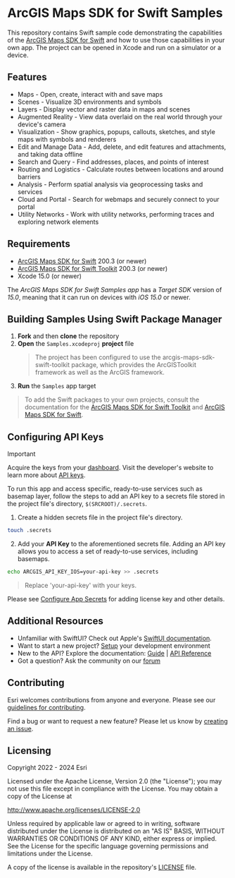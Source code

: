 # ArcGIS Maps SDK for Swift Samples

This repository contains Swift sample code demonstrating the capabilities of the [ArcGIS Maps SDK for Swift](https://developers.arcgis.com/swift/) and how to use those capabilities in your own app. The project can be opened in Xcode and run on a simulator or a device.

## Features

* Maps - Open, create, interact with and save maps
* Scenes - Visualize 3D environments and symbols
* Layers - Display vector and raster data in maps and scenes
* Augmented Reality - View data overlaid on the real world through your device's camera
* Visualization - Show graphics, popups, callouts, sketches, and style maps with symbols and renderers
* Edit and Manage Data - Add, delete, and edit features and attachments, and taking data offline
* Search and Query - Find addresses, places, and points of interest
* Routing and Logistics - Calculate routes between locations and around barriers
* Analysis - Perform spatial analysis via geoprocessing tasks and services
* Cloud and Portal - Search for webmaps and securely connect to your portal
* Utility Networks - Work with utility networks, performing traces and exploring network elements

## Requirements

* [ArcGIS Maps SDK for Swift](https://developers.arcgis.com/swift/) 200.3 (or newer)
* [ArcGIS Maps SDK for Swift Toolkit](https://github.com/Esri/arcgis-maps-sdk-swift-toolkit) 200.3 (or newer)
* Xcode 15.0 (or newer)

The *ArcGIS Maps SDK for Swift Samples app* has a *Target SDK* version of *15.0*, meaning that it can run on devices with *iOS 15.0* or newer.

## Building Samples Using Swift Package Manager

1. **Fork** and then **clone** the repository
1. **Open** the `Samples.xcodeproj` **project** file
    > The project has been configured to use the arcgis-maps-sdk-swift-toolkit package, which provides the ArcGISToolkit framework as well as the ArcGIS framework.
1. **Run** the `Samples` app target

> To add the Swift packages to your own projects, consult the documentation for the [ArcGIS Maps SDK for Swift Toolkit](https://github.com/Esri/arcgis-maps-sdk-swift-toolkit#swift-package-manager) and [ArcGIS Maps SDK for Swift](https://github.com/Esri/arcgis-maps-sdk-swift#instructions).

## Configuring API Keys

> [!IMPORTANT]
> Acquire the keys from your [dashboard](https://developers.arcgis.com/dashboard). Visit the developer's website to learn more about [API keys](https://developers.arcgis.com/documentation/mapping-apis-and-services/security/api-keys/).

To run this app and access specific, ready-to-use services such as basemap layer, follow the steps to add an API key to a secrets file stored in the project file's directory, `$(SRCROOT)/.secrets`.

1. Create a hidden secrets file in the project file's directory.

  ```sh
  touch .secrets
  ```

2. Add your **API Key** to the aforementioned secrets file. Adding an API key allows you to access a set of ready-to-use services, including basemaps.

  ```sh
  echo ARCGIS_API_KEY_IOS=your-api-key >> .secrets
  ```

  > Replace 'your-api-key' with your keys.

Please see [Configure App Secrets](Documentation/ConfigureAppSecrets.md) for adding license key and other details.

## Additional Resources

* Unfamiliar with SwiftUI? Check out Apple's [SwiftUI documentation](https://developer.apple.com/documentation/swiftui/).
* Want to start a new project? [Setup](https://developers.arcgis.com/swift/get-started) your development environment
* New to the API? Explore the documentation: [Guide](https://developers.arcgis.com/swift/) | [API Reference](https://developers.arcgis.com/swift/api-reference/documentation/arcgis/)
* Got a question? Ask the community on our [forum](https://community.esri.com/t5/swift-maps-sdk-questions/bd-p/swift-maps-sdk-questions)

## Contributing

Esri welcomes contributions from anyone and everyone. Please see our [guidelines for contributing](https://github.com/esri/contributing).

Find a bug or want to request a new feature? Please let us know by [creating an issue](https://github.com/Esri/arcgis-maps-sdk-swift-samples/issues/new).

## Licensing

Copyright 2022 - 2024 Esri

Licensed under the Apache License, Version 2.0 (the "License");
you may not use this file except in compliance with the License.
You may obtain a copy of the License at

   http://www.apache.org/licenses/LICENSE-2.0

Unless required by applicable law or agreed to in writing, software
distributed under the License is distributed on an "AS IS" BASIS,
WITHOUT WARRANTIES OR CONDITIONS OF ANY KIND, either express or implied.
See the License for the specific language governing permissions and
limitations under the License.

A copy of the license is available in the repository's [LICENSE](LICENSE?raw=1) file.

